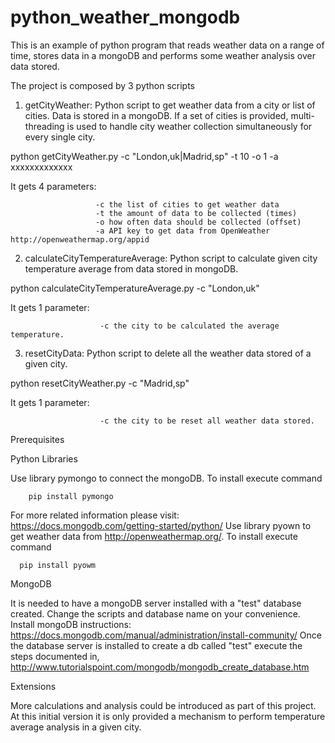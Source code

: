 # python_weather_mongodb
This is an example of python program that reads weather data on a range of time, stores data in a mongoDB and performs some weather analysis over data stored.

The project is composed by 3 python scripts

1. getCityWeather: Python script to get weather data from a city or list of cities. Data is stored in a mongoDB. If a set of cities is provided, multi-threading is used to handle city weather collection simultaneously for every single city.

  python getCityWeather.py -c "London,uk|Madrid,sp" -t 10 -o 1 -a xxxxxxxxxxxxx

  It gets 4 parameters:

                       -c the list of cities to get weather data
                       -t the amount of data to be collected (times)
                       -o how often data should be collected (offset)
                       -a API key to get data from OpenWeather http://openweathermap.org/appid

2. calculateCityTemperatureAverage: Python script to calculate given city temperature average from data stored in mongoDB.

  python calculateCityTemperatureAverage.py -c "London,uk"

  It gets 1 parameter:

                        -c the city to be calculated the average temperature.
3. resetCityData: Python script to delete all the weather data stored of a given city.

  python resetCityWeather.py -c "Madrid,sp"

  It gets 1 parameter:

                        -c the city to be reset all weather data stored.

Prerequisites

  Python Libraries

  Use library pymongo to connect the mongoDB. To install execute command

        pip install pymongo

  For more related information please visit: https://docs.mongodb.com/getting-started/python/
  Use library pyown to get weather data from http://openweathermap.org/. To install execute command

      pip install pyowm

  MongoDB


  It is needed to have a mongoDB server installed with a "test" database created. Change the scripts and database name on your convenience.
  Install mongoDB instructions: https://docs.mongodb.com/manual/administration/install-community/
  Once the database server is installed to create a db called "test" execute the steps documented in,
     http://www.tutorialspoint.com/mongodb/mongodb_create_database.htm

  Extensions

  More calculations and analysis could be introduced as part of this project. At this initial version it is only provided a mechanism to perform temperature average analysis in a given city.
